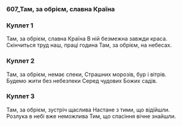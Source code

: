 ### 607_Там, за обрієм, славна Країна
### Куплет 1
Там, за обрієм, славна Країна В ній безмежна завжди краса. <br/>Скінчиться труд наш, праці година Там, за обрієм, на небесах.
### Куплет 2
Там, за обрієм, немає спеки, Страшних морозів, бур і вітрів. <br/>Будемо жити без небезпеки Серед чудових Божих садів.
### Куплет 3
Там, за обрієм, зустріч щаслива Настане з тими, що відійшли. <br/>Розлука в небі вже неможлива Тим, що спасіння вічне знайшли.
